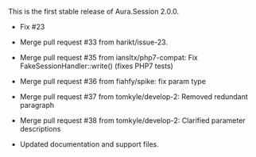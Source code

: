 This is the first stable release of Aura.Session 2.0.0.

- Fix #23

- Merge pull request #33 from harikt/issue-23.

- Merge pull request #35 from iansltx/php7-compat: Fix FakeSessionHandler::write() (fixes PHP7 tests)

- Merge pull request #36 from fiahfy/spike: fix param type

- Merge pull request #37 from tomkyle/develop-2: Removed redundant paragraph

- Merge pull request #38 from tomkyle/develop-2: Clarified parameter descriptions

- Updated documentation and support files.
